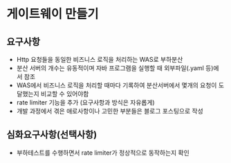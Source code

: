 # 게이트웨이 만들기
## 요구사항
- Http 요청들을 동일한 비즈니스 로직을 처리하는 WAS로 부하분산
- 분산 서버의 개수는 유동적이며 자바 프로그램을 실행할 때 외부파일(.yaml 등)에서 참조
- WAS에서 비즈니스 로직을 처리할 때마다 기록하여 분산서버에서 몇개의 요청이 도달했는지 비교할 수 있어야함
- rate limiter 기능을 추가 (요구사항과 방식은 자유롭게)
- 개발 과정에서 겪은 애로사항이나 고민한 부분들은 블로그 포스팅으로 작성

## 심화요구사항(선택사항)
- 부하테스트를 수행하면서 rate limiter가 정상적으로 동작하는지 확인
